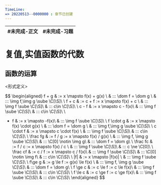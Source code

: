 ```yaml
---
TimeLine: 
=> 20220513--0000000 : 章节已创建
---
```

| #未完成-正文 | #未完成-习题 |
| ------------ | ------------ |

# 复值,实值函数的代数

## 函数的运算

\<形式定义\>

$$
\begin{aligned}
f + g & := x \mapsto f(x) + g(x) \\
    & ::: \dom f = \dom g \\
    & ::: \img f,\img g \sube \C[\S]\\
    \\
f + c & := c + f := x \mapsto f(x) + c \\
    & ::: \img f \sube \C[\S]\\
    & ::: c\in \C[\S]\\
    \\
c - f & :=  x \mapsto c - f(x)\\
    & ::: \img f \sube \C[\S]\\
    & ::: c\in \C[\S]\\
    \\
- f & := x \mapsto -f(x)\\
    & ::: \img f \sube \C[\S]\\
    \\
f \cdot g & := x \mapsto f(x) \cdot g(x) \\
    & ::: \dom f = \dom g \\
    & ::: \img f,\img g \sube \C[\S]\\
    \\
c \cdot f & := x \mapsto c \cdot f(x) \\
    & ::: \img f \sube \C[\S]\\
    & ::: c\in \C[\S]\\
    \\
\frac fg & := f / g := x \mapsto f(x) / g(x) \\
    & ::: \img f, \img g \sube \C[\S]\\
    & ::: \C[0] \notin \img g\\ 
    & ::: \dom f = \dom g\\
    \\ 
\frac fc & := f / c := x \mapsto f(x) / c \\
    & ::: \img f \sube \C[\S]\\
    & ::: c \ne \C[0]\\ 
    \\
\frac cf & := c / f := x \mapsto c / f(x)\\
    & ::: \img f \sube \C[\S]\\
    & ::: \C[0] \notin \img f\\ 
    & ::: c\in \C[\S]\\
    \\
|f| & := x \mapsto |f(x)| \\
    & ::: \img f \sube \C[\S]\\
\\
f\ge g & := g \le f := g(x) \le f(x) \\
    & ::: \img f, \img g \sube \C[\S]\\
    & ::: \dom f = \dom g\\
\\
f \ge c & := c \le f := c \le f(x)\\
    & ::: \img f \sube \C[\S]\\
    & ::: c\in \C[\S]\\
\\
f \le c & := c \ge f := c \ge f(x)\\
    & ::: \img f \sube \C[\S]\\
    & ::: c\in \C[\S]\\
\end{aligned}
$$
